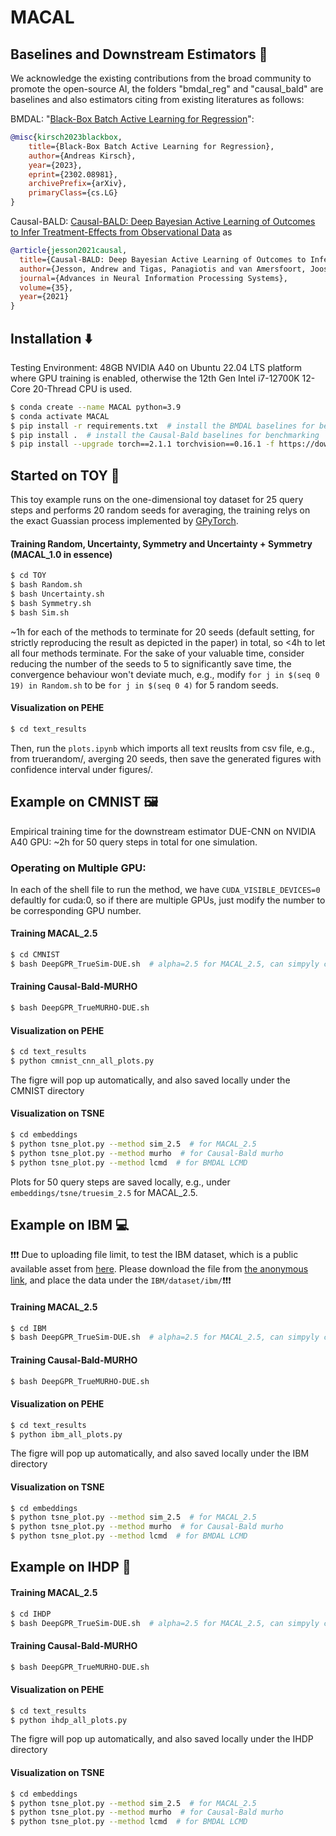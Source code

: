 # MACAL

## Baselines and Downstream Estimators :straight_ruler:
We acknowledge the existing contributions from the broad community to promote the open-source AI, the folders "bmdal_reg" and "causal_bald" are baselines and also estimators citing from existing literatures as follows:

BMDAL: "[Black-Box Batch Active Learning for Regression](https://arxiv.org/abs/2302.08981)":

```bibtex
@misc{kirsch2023blackbox,
    title={Black-Box Batch Active Learning for Regression},
    author={Andreas Kirsch},
    year={2023},
    eprint={2302.08981},
    archivePrefix={arXiv},
    primaryClass={cs.LG}
}
```
Causal-BALD: [Causal-BALD: Deep Bayesian Active Learning of Outcomes to Infer Treatment-Effects from Observational Data](https://arxiv.org/abs/2111.02275) as

```bibtex
@article{jesson2021causal,
  title={Causal-BALD: Deep Bayesian Active Learning of Outcomes to Infer Treatment-Effects from Observational Data},
  author={Jesson, Andrew and Tigas, Panagiotis and van Amersfoort, Joost and Kirsch, Andreas and Shalit, Uri and Gal, Yarin},
  journal={Advances in Neural Information Processing Systems},
  volume={35},
  year={2021}
}
```


## Installation :arrow_down:

Testing Environment: 48GB NVIDIA A40 on Ubuntu 22.04 LTS platform where GPU training is enabled, otherwise the 12th Gen Intel i7-12700K 12-Core 20-Thread CPU is used.

```.sh
$ conda create --name MACAL python=3.9
$ conda activate MACAL
$ pip install -r requirements.txt  # install the BMDAL baselines for benchmarking
$ pip install .  # install the Causal-Bald baselines for benchmarking
$ pip install --upgrade torch==2.1.1 torchvision==0.16.1 -f https://download.pytorch.org/whl/cu118/torch_stable.html
```

## Started on TOY :teddy_bear: 

This toy example runs on the one-dimensional toy dataset for 25 query steps and performs 20 random seeds for averaging, the training relys on the exact Guassian process implemented by [GPyTorch](https://gpytorch.ai).

#### Training Random, Uncertainty, Symmetry and Uncertainty + Symmetry (MACAL_1.0 in essence)
```.sh
$ cd TOY
$ bash Random.sh 
$ bash Uncertainty.sh
$ bash Symmetry.sh
$ bash Sim.sh
```
~1h for each of the methods to terminate for 20 seeds (default setting, for strictly reproducing the result as depicted in the paper) in total, so <4h to let all four methods terminate. For the sake of your valuable time, consider reducing the number of the seeds to 5 to significantly save time, the convergence behaviour won't deviate much, e.g., modify ```for j in $(seq 0 19) in Random.sh``` to be ```for j in $(seq 0 4)``` for 5 random seeds.

#### Visualization on PEHE
```.sh
$ cd text_results
```
Then, run the ```plots.ipynb``` which imports all text reuslts from csv file, e.g., from truerandom/, averging 20 seeds, then save the generated figures with confidence interval under figures/.

## Example on CMNIST :framed_picture:

Empirical training time for the downstream estimator DUE-CNN on NVIDIA A40 GPU: ~2h for 50 query steps in total for one simulation.

### Operating on Multiple GPU:

In each of the shell file to run the method, we have ```CUDA_VISIBLE_DEVICES=0``` defaultly for cuda:0, so if there are multiple GPUs, just modify the number to be corresponding GPU number.

#### Training MACAL_2.5

```.sh
$ cd CMNIST
$ bash DeepGPR_TrueSim-DUE.sh  # alpha=2.5 for MACAL_2.5, can simpyly change for other regularization level for ablation stuy.
```

#### Training Causal-Bald-MURHO

```.sh
$ bash DeepGPR_TrueMURHO-DUE.sh
```

#### Visualization on PEHE

```.sh
$ cd text_results
$ python cmnist_cnn_all_plots.py
```
The figre will pop up automatically, and also saved locally under the CMNIST directory

#### Visualization on TSNE

```.sh
$ cd embeddings
$ python tsne_plot.py --method sim_2.5  # for MACAL_2.5
$ python tsne_plot.py --method murho  # for Causal-Bald murho
$ python tsne_plot.py --method lcmd  # for BMDAL LCMD
```
Plots for 50 query steps are saved locally, e.g.,  under ```embeddings/tsne/truesim_2.5``` for MACAL_2.5.

## Example on IBM :computer:

:exclamation::exclamation::exclamation: Due to uploading file limit, to test the IBM dataset, which is a public available asset from [here](https://github.com/IBM-HRL-MLHLS/IBM-Causal-Inference-Benchmarking-Framework/blob/master/README.md). Please download the file from [the anonymous link](https://drive.google.com/drive/folders/1fKNN-IaizwpEVUuNLtsNGOI0utahN2Hr), and place the data under the ```IBM/dataset/ibm/```:exclamation::exclamation::exclamation:

#### Training MACAL_2.5

```.sh
$ cd IBM
$ bash DeepGPR_TrueSim-DUE.sh  # alpha=2.5 for MACAL_2.5, can simpyly change for other regularization level for ablation stuy.
```

#### Training Causal-Bald-MURHO

```.sh
$ bash DeepGPR_TrueMURHO-DUE.sh
```

#### Visualization on PEHE

```.sh
$ cd text_results
$ python ibm_all_plots.py
```
The figre will pop up automatically, and also saved locally under the IBM directory

#### Visualization on TSNE

```.sh
$ cd embeddings
$ python tsne_plot.py --method sim_2.5  # for MACAL_2.5
$ python tsne_plot.py --method murho  # for Causal-Bald murho
$ python tsne_plot.py --method lcmd  # for BMDAL LCMD
```

## Example on IHDP :memo:

#### Training MACAL_2.5

```.sh
$ cd IHDP
$ bash DeepGPR_TrueSim-DUE.sh  # alpha=2.5 for MACAL_2.5, can simpyly change for other regularization level for ablation stuy.
```

#### Training Causal-Bald-MURHO

```.sh
$ bash DeepGPR_TrueMURHO-DUE.sh
```

#### Visualization on PEHE

```.sh
$ cd text_results
$ python ihdp_all_plots.py
```
The figre will pop up automatically, and also saved locally under the IHDP directory

#### Visualization on TSNE

```.sh
$ cd embeddings
$ python tsne_plot.py --method sim_2.5  # for MACAL_2.5
$ python tsne_plot.py --method murho  # for Causal-Bald murho
$ python tsne_plot.py --method lcmd  # for BMDAL LCMD
```

